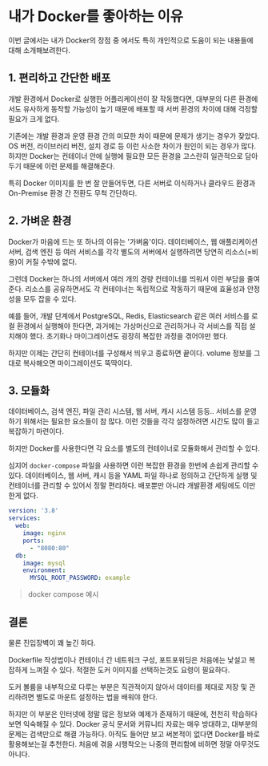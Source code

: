 # 내가 Docker를 좋아하는 이유

이번 글에서는 내가 Docker의 장점 중 에서도 특히 개인적으로 도움이 되는 내용들에 대해 소개해보려한다.

## 1. 편리하고 간단한 배포
개발 환경에서 Docker로 실행한 어플리케이션이 잘 작동했다면, 대부분의 다른 환경에서도 유사하게 동작할 가능성이 높기 때문에 배포할 때 서버 환경의 차이에 대해 걱정할 필요가 크게 없다.

기존에는 개발 환경과 운영 환경 간의 미묘한 차이 때문에 문제가 생기는 경우가 잦았다. OS 버전, 라이브러리 버전, 설치 경로 등 이런 사소한 차이가 원인이 되는 경우가 많다. 하지만 Docker는 컨테이너 안에 실행에 필요한 모든 환경을 고스란히 일관적으로 담아두기 때문에 이런 문제를 해결해준다.  

특히 Docker 이미지를 한 번 잘 만들어두면, 다른 서버로 이식하거나 클라우드 환경과 On-Premise 환경 간 전환도 무척 간단하다.

## 2. 가벼운 환경  
Docker가 마음에 드는 또 하나의 이유는 '가벼움'이다.
데이터베이스, 웹 애플리케이션 서버, 검색 엔진 등 여러 서비스를 각각 별도의 서버에서 실행하려면 당연히 리소스(=비용)이 커질 수밖에 없다.  

그런데 Docker는 하나의 서버에서 여러 개의 경량 컨테이너를 띄워서 이런 부담을 줄여준다. 리소스를 공유하면서도 각 컨테이너는 독립적으로 작동하기 때문에 효율성과 안정성을 모두 잡을 수 있다.

예를 들어, 개발 단계에서 PostgreSQL, Redis, Elasticsearch 같은 여러 서비스를 로컬 환경에서 실행해야 한다면, 과거에는 가상머신으로 관리하거나 각 서비스를 직접 설치해야 했다. 초기화나 마이그레이션도 굉장히 복잡한 과정을 겪어야만 했다.

하지만 이제는 간단히 컨테이너를 구성해서 띄우고 종료하면 끝이다. volume 정보를 그대로 복사해오면 마이그레이션도 뚝딱이다.

## 3. 모듈화

데이터베이스, 검색 엔진, 파일 관리 시스템, 웹 서버, 캐시 시스템 등등.. 서비스를 운영하기 위해서는 필요한 요소들이 참 많다. 이런 것들을 각각 설정하려면 시간도 많이 들고 복잡하기 마련이다.

하지만 Docker를 사용한다면 각 요소를 별도의 컨테이너로 모듈화해서 관리할 수 있다.

심지어 `docker-compose` 파일을 사용하면 이런 복잡한 환경을 한번에 손쉽게 관리할 수 있다. 데이터베이스, 웹 서버, 캐시 등을 YAML 파일 하나로 정의하고 간단하게 실행 및 컨테이너를 관리할 수 있어서 정말 편리하다. 배포뿐만 아니라 개발환경 세팅에도 이만한게 없다.

```yaml
version: '3.8'
services:
  web:
    image: nginx
    ports:
      - "8080:80"
  db:
    image: mysql
    environment:
      MYSQL_ROOT_PASSWORD: example

```

> docker compose 예시

## 결론  

물론 진입장벽이 꽤 높긴 하다. 

Dockerfile 작성법이나 컨테이너 간 네트워크 구성, 포트포워딩은 처음에는 낯설고 복잡하게 느껴질 수 있다. 적절한 도커 이미지를 선택하는것도 요령이 필요하다. 

도커 볼륨을 내부적으로 다루는 부분은 직관적이지 않아서 데이터를 제대로 저장 및 관리하려면 별도로 마운트 설정하는 법을 배워야 한다.  

하지만 이 부분은 인터넷에 정말 많은 정보와 예제가 존재하기 때문에, 천천히 학습하다 보면 익숙해질 수 있다. Docker 공식 문서와 커뮤니티 자료는 매우 방대하고, 대부분의 문제는 검색만으로 해결 가능하다. 
아직도 들어만 보고 써본적이 없다면 Docker를 바로 활용해보는걸 추천한다. 처음에 겪을 시행착오는 나중의 편리함에 비하면 정말 아무것도 아니다.